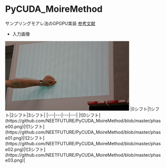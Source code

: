 # PyCUDA_MoireMethod
サンプリングモアレ法のGPGPU実装 [参考文献](http://www.shinkawa.co.jp/times/column/y-morimoto/vol007_no05_col05.html)


- 入力画像
<img src="https://github.com/NEETFUTURE/PyCUDA_MoireMethod/blob/master/sample169-5.jpg" width="400">
|0シフト|1シフト|2シフト|3シフト|
|---|---|---|---|
|![0シフト](https://github.com/NEETFUTURE/PyCUDA_MoireMethod/blob/master/phase00.png)|![1シフト](https://github.com/NEETFUTURE/PyCUDA_MoireMethod/blob/master/phase01.png)|![2シフト](https://github.com/NEETFUTURE/PyCUDA_MoireMethod/blob/master/phase02.png)|![3シフト](https://github.com/NEETFUTURE/PyCUDA_MoireMethod/blob/master/phase03.png)|


